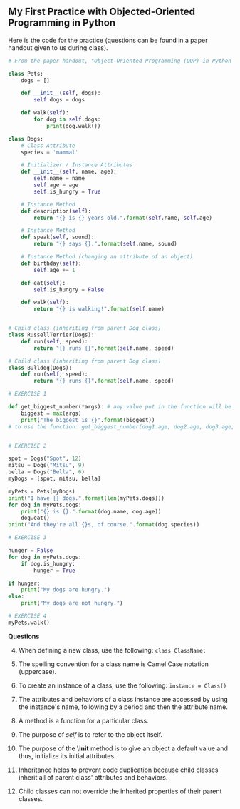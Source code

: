 ## My First Practice with Objected-Oriented Programming in Python

Here is the code for the practice (questions can be found in a paper handout given to us during class).

```.py 
# From the paper handout, "Object-Oriented Programming (OOP) in Python 3"

class Pets:
    dogs = []

    def __init__(self, dogs):
        self.dogs = dogs

    def walk(self):
        for dog in self.dogs:
            print(dog.walk())

class Dogs:
    # Class Attribute
    species = 'mammal'

    # Initializer / Instance Attributes
    def __init__(self, name, age):
        self.name = name
        self.age = age
        self.is_hungry = True

    # Instance Method
    def description(self):
        return "{} is {} years old.".format(self.name, self.age)

    # Instance Method
    def speak(self, sound):
        return "{} says {}.".format(self.name, sound)

    # Instance Method (changing an attribute of an object)
    def birthday(self):
        self.age += 1

    def eat(self):
        self.is_hungry = False

    def walk(self):
        return "{} is walking!".format(self.name)


# Child class (inheriting from parent Dog class)
class RussellTerrier(Dogs):
    def run(self, speed):
        return "{} runs {}".format(self.name, speed)

# Child class (inheriting from parent Dog class)
class Bulldog(Dogs):
    def run(self, speed):
        return "{} runs {}".format(self.name, speed)

# EXERCISE 1

def get_biggest_number(*args): # any value put in the function will be an argument. star means all the arguments.
    biggest = max(args)
    print("The biggest is {}".format(biggest))
# to use the function: get_biggest_number(dog1.age, dog2.age, dog3.age, etc)


# EXERCISE 2

spot = Dogs("Spot", 12)
mitsu = Dogs("Mitsu", 9)
bella = Dogs("Bella", 6)
myDogs = [spot, mitsu, bella]

myPets = Pets(myDogs)
print("I have {} dogs.".format(len(myPets.dogs)))
for dog in myPets.dogs:
    print("{} is {}.".format(dog.name, dog.age))
    dog.eat()
print("And they're all {}s, of course.".format(dog.species))

# EXERCISE 3

hunger = False
for dog in myPets.dogs:
    if dog.is_hungry:
        hunger = True

if hunger:
    print("My dogs are hungry.")
else:
    print("My dogs are not hungry.")

# EXERCISE 4
myPets.walk()
```

**Questions**

4. When defining a new class, use the following: `class ClassName:`

5. The spelling convention for a class name is Camel Case notation (uppercase).

6. To create an instance of a class, use the following: `instance = Class()`

7. The attributes and behaviors of a class instance are accessed by using the instance's name, following by a period and then the attribute name.

8. A method is a function for a particular class.

9. The purpose of *self* is to refer to the object itself. 

10. The purpose of the \\__init__ method is to give an object a default value and thus, initialize its initial attributes.

11. Inheritance helps to prevent code duplication because child classes inherit all of parent class' attributes and behaviors. 

12. Child classes can not override the inherited properties of their parent classes. 

